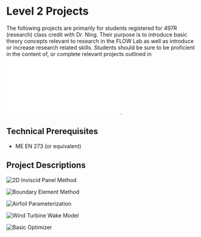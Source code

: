 # Level 2 Projects

The following projects are primarily for students registered for 497R (research) class credit with Dr. Ning.  Their purpose is to introduce basic theory concepts relevant to research in the FLOW Lab as well as introduce or increase research related skills.  Students should be sure to be proficient in the content of, or complete relevant projects outlined in ![Level Zero Projects](../Level0Projects/README.md).

## Technical Prerequisites

- ME EN 273 (or equivalent)


## Project Descriptions

![2D Inviscid Panel Method]()

![Boundary Element Method]()

![Airfoil Parameterization]()

![Wind Turbine Wake Model]()

![Basic Optimizer]()
